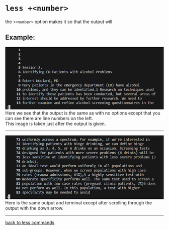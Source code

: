 # `less +<number>`
the `+<number>` option makes it so that the output will 
##  Example:  
![a](lab3_less_-N1.png)  
Here we see that the output is the same as with no options except that you can see there are line numbers on the left.  
This image is taken just after the output is given.  

---
![a](lab3_less_-N2.png)  
Here is the same output and terminal except after scrolling through the output with the down arrow.  

---
[back to less commands](lab3_less.md)
